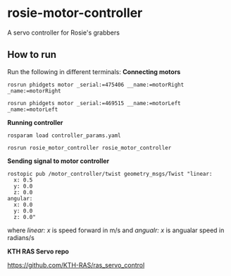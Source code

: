 # rosie-motor-controller
A servo controller for Rosie's grabbers

## How to run
Run the following in different terminals:
**Connecting motors**
```
rosrun phidgets motor _serial:=475406 __name:=motorRight _name:=motorRight
```
```
rosrun phidgets motor _serial:=469515 __name:=motorLeft _name:=motorLeft
```

**Running controller**
```
rosparam load controller_params.yaml
```
```
rosrun rosie_motor_controller rosie_motor_controller
```

**Sending signal to motor controller**
```
rostopic pub /motor_controller/twist geometry_msgs/Twist "linear:
  x: 0.5
  y: 0.0
  z: 0.0
angular:
  x: 0.0
  y: 0.0
  z: 0.0"
```
where _linear: x_ is speed forward in m/s and _angualr: x_ is angualar speed in radians/s

**KTH RAS Servo repo**

https://github.com/KTH-RAS/ras_servo_control
